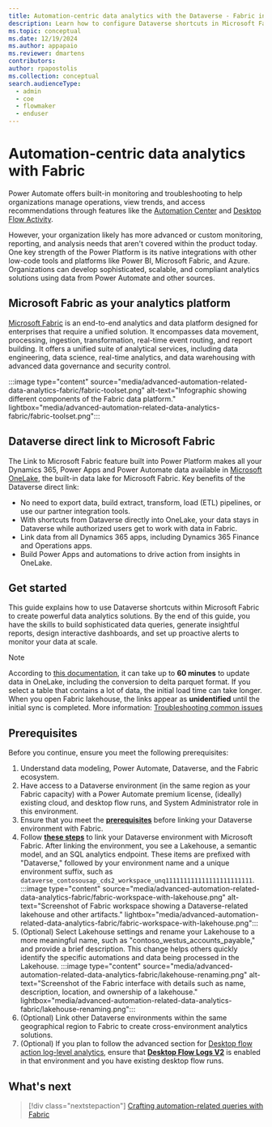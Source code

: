 ```yaml
---
title: Automation-centric data analytics with the Dataverse - Fabric integration
description: Learn how to configure Dataverse shortcuts in Microsoft Fabric to build advanced automation-related queries, reports, and alerts at scale. 
ms.topic: conceptual
ms.date: 12/19/2024
ms.author: appapaio
ms.reviewer: dmartens
contributors:
author: rpapostolis
ms.collection: conceptual
search.audienceType: 
  - admin
  - coe
  - flowmaker
  - enduser
---
```


# Automation-centric data analytics with Fabric

Power Automate offers built-in monitoring and troubleshooting to help organizations manage operations, view trends, and access recommendations through features like the [Automation Center](automation-center-overview.md) and [Desktop Flow Activity](desktop-flow-activity.md).

However, your organization likely has more advanced or custom monitoring, reporting, and analysis needs that aren't covered within the product today. One key strength of the Power Platform is its native integrations with other low-code tools and platforms like Power BI, Microsoft Fabric, and Azure. Organizations can develop sophisticated, scalable, and compliant analytics solutions using data from Power Automate and other sources.

## Microsoft Fabric as your analytics platform

[Microsoft Fabric](/fabric/get-started/microsoft-fabric-overview) is an end-to-end analytics and data platform designed for enterprises that require a unified solution. It encompasses data movement, processing, ingestion, transformation, real-time event routing, and report building. It offers a unified suite of analytical services, including data engineering, data science, real-time analytics, and data warehousing with advanced data governance and security control.

:::image type="content" source="media/advanced-automation-related-data-analytics-fabric/fabric-toolset.png" alt-text="Infographic showing different components of the Fabric data platform." lightbox="media/advanced-automation-related-data-analytics-fabric/fabric-toolset.png":::

## Dataverse direct link to Microsoft Fabric

The Link to Microsoft Fabric feature built into Power Platform makes all your Dynamics 365, Power Apps and Power Automate data available in [Microsoft OneLake](/fabric/onelake/onelake-overview), the built-in data lake for Microsoft Fabric. Key benefits of the Dataverse direct link:

- No need to export data, build extract, transform, load (ETL) pipelines, or use our partner integration tools.
- With shortcuts from Dataverse directly into OneLake, your data stays in Dataverse while authorized users get to work with data in Fabric.
- Link data from all Dynamics 365 apps, including Dynamics 365 Finance and Operations apps.
- Build Power Apps and automations to drive action from insights in OneLake.

## Get started

This guide explains how to use Dataverse shortcuts within Microsoft Fabric to create powerful data analytics solutions. By the end of this guide, you have the skills to build sophisticated data queries, generate insightful reports, design interactive dashboards, and set up proactive alerts to monitor your data at scale.

> [!NOTE]
>
> According to [this documentation](/power-apps/maker/data-platform/azure-synapse-link-view-in-fabric), it can take up to **60 minutes** to update data in OneLake, including the conversion to delta parquet format. If you select a table that contains a lot of data, the initial load time can take longer. When you open Fabric lakehouse, the links appear as **unidentified** until the initial sync is completed. More information: [Troubleshooting common issues](/power-apps/maker/data-platform/azure-synapse-link-view-in-fabric#troubleshooting-common-issues)

## Prerequisites

Before you continue, ensure you meet the following prerequisites:

1. Understand data modeling, Power Automate, Dataverse, and the Fabric ecosystem.
2. Have access to a Dataverse environment (in the same region as your Fabric capacity) with a Power Automate premium license, (ideally) existing cloud, and desktop flow runs, and System Administrator role in this environment.
3. Ensure that you meet the [**prerequisites**](/power-apps/maker/data-platform/azure-synapse-link-view-in-fabric#prerequisites) before linking your Dataverse environment with Fabric.
4. Follow [**these steps**](/power-apps/maker/data-platform/azure-synapse-link-view-in-fabric#link-to-microsoft-fabric) to link your Dataverse environment with Microsoft Fabric. After linking the environment, you see a Lakehouse, a semantic model, and an SQL analytics endpoint. These items are prefixed with "Dataverse," followed by your environment name and a unique environment suffix, such as `dataverse_contosousap_cds2_workspace_unq111111111111111111111111`.
    :::image type="content" source="media/advanced-automation-related-data-analytics-fabric/fabric-workspace-with-lakehouse.png" alt-text="Screenshot of Fabric workspace showing a Dataverse-related lakehouse and other artifacts." lightbox="media/advanced-automation-related-data-analytics-fabric/fabric-workspace-with-lakehouse.png":::
5. (Optional) Select Lakehouse settings and rename your Lakehouse to a more meaningful name, such as "contoso_westus_accounts_payable," and provide a brief description. This change helps others quickly identify the specific automations and data being processed in the Lakehouse.
    :::image type="content" source="media/advanced-automation-related-data-analytics-fabric/lakehouse-renaming.png" alt-text="Screenshot of the Fabric interface with details such as name, description, location, and ownership of a lakehouse." lightbox="media/advanced-automation-related-data-analytics-fabric/lakehouse-renaming.png":::
6. (Optional) Link other Dataverse environments within the same geographical region to Fabric to create cross-environment analytics solutions.
7. (Optional) If you plan to follow the advanced section for [Desktop flow action log-level analytics](automation-analytics-with-fabric-queries.md#governance-related-query-examples-for-v2-action-logs), ensure that [**Desktop Flow Logs V2**](/power-automate/desktop-flows/configure-desktop-flow-logs#configure-desktop-flow-action-log-version) is enabled in that environment and you have existing desktop flow runs.

## What's next

> [!div class="nextstepaction"]
> [Crafting automation-related queries with Fabric](automation-analytics-with-fabric-queries.md)
